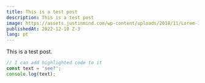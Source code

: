 ```yaml
---
title: This is a test post
description: This is a test post
image: https://assets.justinmind.com/wp-content/uploads/2018/11/Lorem-Ipsum-alternatives-768x492.png
publishedAt: 2022-12-10 Z-3
lang: pt
---
```


This is a test post.

```js
// I can add highlighted code to it
const text = 'see?';
console.log(text);
```
